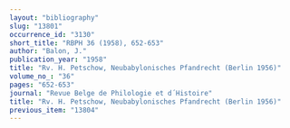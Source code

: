 ```yaml
---
layout: "bibliography"
slug: "13801"
occurrence_id: "3130"
short_title: "RBPH 36 (1958), 652-653"
author: "Balon, J."
publication_year: "1958"
title: "Rv. H. Petschow, Neubabylonisches Pfandrecht (Berlin 1956)"
volume_no_: "36"
pages: "652-653"
journal: "Revue Belge de Philologie et d´Histoire"
title: "Rv. H. Petschow, Neubabylonisches Pfandrecht (Berlin 1956)"
previous_item: "13804"
---
```

